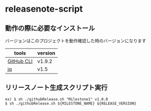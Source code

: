 # releasenote-script

## 動作の際に必要なインストール

バージョンはこのプロジェクトを動作確認した時のバージョンになります

| tools | version |
| --- | --- |
| [GitHub CLI](https://cli.github.com/) | v1.9.2 | 
| [jq](https://stedolan.github.io/jq/download/) | v1.5 |

## リリースノート生成スクリプト実行

```
ex) $ sh ./githubRelease.sh "Milestone1" v1.0.0
$ sh ./githubRelease.sh ${MILESTONE_NAME} ${RELEASE_VERSION}
```

